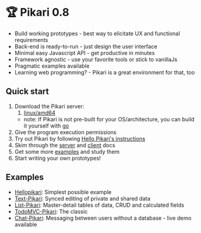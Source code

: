 # 🏆 Pikari 0.8
- Build working prototypes - best way to elicitate UX and functional requirements
- Back-end is ready-to-run - just design the user interface
- Minimal easy Javascript API - get productive in minutes
- Framework agnostic - use your favorite tools or stick to vanillaJs
- Pragmatic examples available
- Learning web programming? - Pikari is a great environment for that, too

## Quick start

1. Download the Pikari server:
   1. [linux/amd64](https://github.com/olliNiinivaara/Pikari/raw/master/bin/linux/pikari)
   * note: If Pikari is not pre-built for your OS/architecture, you can build it yourself with [go](https://golang.org/dl/)
1. Give the program execution permissions
1. Try out Pikari by following [Hello Pikari's instructions](http://github.com/olliNiinivaara/Hellopikari)
1. Skim through the [server](https://github.com/olliNiinivaara/Pikari/blob/master/doc/pikari_man.md) and [client](http://htmlpreview.github.io/?https://github.com/olliNiinivaara/Pikari/blob/master/doc/pikari_API.html) docs
1. Get some more [examples](#examples) and study them
1. Start writing your own prototypes!

## <a name="examples"></a>Examples

* [Hellopikari](http://github.com/olliNiinivaara/Hellopikari/): Simplest possible example
* [Text-Pikari](http://github.com/olliNiinivaara/Text-Pikari/): Synced editing of private and shared data
* [List-Pikari](http://github.com/olliNiinivaara/List-Pikari/): Master-detail tables of data, CRUD and calculated fields
* [TodoMVC-Pikari](http://github.com/olliNiinivaara/TodoMVC-Pikari/): The classic
* [Chat-Pikari](http://github.com/olliNiinivaara/Chat-Pikari/): Messaging between users without a database - live demo available